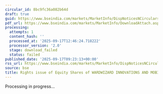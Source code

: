 ```yaml
---
circular_id: 8bc9fc36a082b64d
draft: true
guid: https://www.bseindia.com/markets/MarketInfo/DispNoticesNCirculars.aspx?Noticeid={D0371923-AFE1-4806-BD15-0ACA2D134963}&noticeno=20250917-10&dt=09/17/2025&icount=10&totcount=37&flag=0
pdf_url: https://www.bseindia.com/markets/MarketInfo/DownloadAttach.aspx?id=20250917-10&attachedId=
processing:
  attempts: 1
  content_hash: ''
  processed_at: '2025-09-17T12:46:24.718222'
  processor_version: '2.0'
  stage: download_failed
  status: failed
published_date: '2025-09-17T09:23:13+00:00'
rss_url: https://www.bseindia.com/markets/MarketInfo/DispNoticesNCirculars.aspx?Noticeid={D0371923-AFE1-4806-BD15-0ACA2D134963}&noticeno=20250917-10&dt=09/17/2025&icount=10&totcount=37&flag=0
source: bse
title: Rights issue of Equity Shares of WARDWIZARD INNOVATIONS AND MOBILITY LIMITED
---
```


Processing in progress...